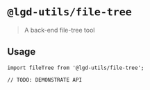<!--
 * @Author: shiconghua
 * @Alias: LGD.HuaFEEng
 * @Date: 2022-01-12 17:59:33
 * @LastEditTime: 2022-01-12 18:58:41
 * @LastEditors: shiconghua
 * @Description: file content
 * @FilePath: /lgd-utils/packages/file-tree/README.md
-->


# `@lgd-utils/file-tree`

> A back-end file-tree tool

## Usage

```
import fileTree from '@lgd-utils/file-tree';

// TODO: DEMONSTRATE API
```
